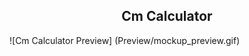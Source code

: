 <h2 align="center"> Cm Calculator </h2>
<!--
<p align="center">
	<a href="https://visualstudio.microsoft.com/">
    <img src=""
      alt="Platform" />
  </a>
 </p>
-->
![Cm Calculator Preview] (Preview/mockup_preview.gif)
